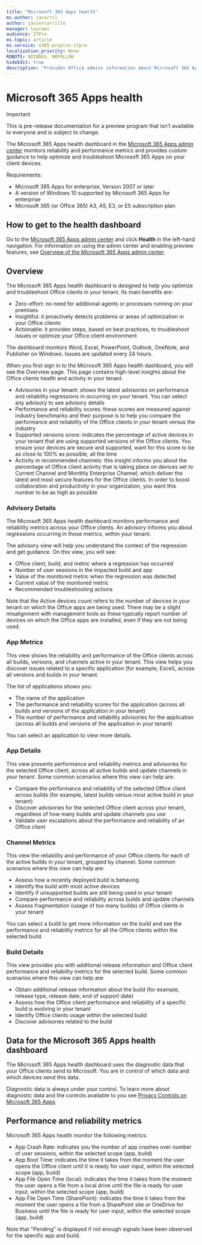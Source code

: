 ```yaml
---
title: "Microsoft 365 Apps health"
ms.author: jacarril
author: javiercarrillo
manager: laurawi
audience: ITPro
ms.topic: article
ms.service: o365-proplus-itpro
localization_priority: None
ROBOTS: NOINDEX, NOFOLLOW
hideEdit: true
description: "Provides Office admins information about Microsoft 365 Apps health within their environment"
---
```


# Microsoft 365 Apps health

> [!IMPORTANT]
> This is pre-release documentation for a preview program that isn’t available to everyone and is subject to change.

The Microsoft 365 Apps health dashboard in the [Microsoft 365 Apps admin center](https://config.office.com) monitors reliability and performance metrics and provides custom guidance to help optimize and troubleshoot Microsoft 365 Apps on your client devices. 

Requirements:
- Microsoft 365 Apps for enterprise, Version 2007 or later
- A version of Windows 10 supported by Microsoft 365 Apps for enterprise
- Microsoft 365 (or Office 365) A3, A5, E3, or E5 subscription plan

## How to get to the health dashboard

Go to the [Microsoft 365 Apps admin center](https://config.office.com) and click **Health** in the left-hand navigation. For information on using the admin center and enabling preview features, see [Overview of the Microsoft 365 Apps admin center](overview.md).

## Overview

The Microsoft 365 Apps health dashboard is designed to help you optimize and troubleshoot Office clients in your tenant. Its main benefits are:

- Zero-effort: no need for additional agents or processes running on your premises
- Insightful: it proactively detects problems or areas of optimization in your Office clients
- Actionable: it provides steps, based on best practices, to troubleshoot issues or optimize your Office client environment

The dashboard monitors Word, Excel, PowerPoint, Outlook, OneNote, and Publisher on Windows. Issues are updated every 24 hours.

When you first sign in to the Microsoft 365 Apps health dashboard, you will see the Overview page. This page contains high-level insights about the Office clients health and activity in your tenant.

- Advisories in your tenant: shows the latest advisories on performance and reliability regressions in occurring on your tenant. You can select any advisory to see advisory details
- Performance and reliability scores: these scores are measured against industry benchmarks and their purpose is to help you compare the performance and reliability of the Office clients in your tenant versus the industry
- Supported versions score: indicates the percentage of active devices in your tenant that are using supported versions of the Office clients. You ensure your devices are secure and supported, want for this score to be as close to 100% as possible, all the time
- Activity in recommended channels: this insight informs you about the percentage of Office client activity that is taking place on devices set to Current Channel and Monthly Enterprise Channel, which deliver the latest and most secure features for the Office clients. In order to boost collaboration and productivity in your organization, you want this number to be as high as possible

### Advisory Details

The Microsoft 365 Apps health dashboard monitors performance and reliability metrics across your Office clients. An advisory informs you about regressions occurring in those metrics, within your tenant.

The advisory view will help you understand the context of the regression and get guidance. On this view, you will see:

- Office client, build, and metric where a regression has occurred
- Number of user sessions in the impacted build and app
- Value of the monitored metric when the regression was detected
- Current value of the monitored metric
- Recommended troubleshooting actions

Note that the Active devices count refers to the number of devices in your tenant on which the Office apps are being used. There may be a slight misalignment with management tools as these typically report number of devices on which the Office apps are installed, even if they are not being used.

### App Metrics

This view shows the reliability and performance of the Office clients across all builds, versions, and channels active in your tenant. This view helps you discover issues related to a specific application (for example, Excel), across all versions and builds in your tenant.

The list of applications shows you:

- The name of the application
- The performance and reliability scores for the application (across all builds and versions of the application in your tenant)
- The number of performance and reliability advisories for the application (across all builds and versions of the application in your tenant)

You can select an application to view more details.

### App Details

This view presents performance and reliability metrics and advisories for the selected Office client, across all active builds and update channels in your tenant. Some common scenarios where this view can help are:

- Compare the performance and reliability of the selected Office client across builds (for example, latest builds versus most active build in your tenant)
- Discover advisories for the selected Office client across your tenant, regardless of how many builds and update channels you use
- Validate user escalations about the performance and reliability of an Office client

### Channel Metrics

This view the reliability and performance of your Office clients for each of the active builds in your tenant, grouped by channel. Some common scenarios where this view can help are:

- Assess how a recently deployed build is behaving
- Identify the build with most active devices
- Identify if unsupported builds are still being used in your tenant
- Compare performance and reliability across builds and update channels
- Assess fragmentation (usage of too many builds) of Office clients in your tenant  

You can select a build to get more information on the build and see the performance and reliability metrics for all the Office clients within the selected build. 

### Build Details

This view provides you with additional release information and Office client performance and reliability metrics for the selected build. Some common scenarios where this view can help are:

- Obtain additional release information about the build (for example, release type, release date, end of support date)
- Assess how the Office client performance and reliability of a specific build is evolving in your tenant
- Identify Office clients usage within the selected build
- Discover advisories related to the build

## Data for the Microsoft 365 Apps health dashboard

The Microsoft 365 Apps health dashboard uses the diagnostic data that your Office clients send to Microsoft. You are in control of which data and which devices send this data.

Diagnostic data is always under your control. To learn more about diagnostic data and the controls available to you see [Privacy Controls on Microsoft 365 Apps](https://docs.microsoft.com/deployoffice/privacy/overview-privacy-controls)

## Performance and reliability metrics 

Microsoft 365 Apps health monitor the following metrics:

- App Crash Rate: indicates you the number of app crashes over number of user sessions, within the selected scope (app, build)
- App Boot Time: indicates the time it takes from the moment the user opens the Office client until it is ready for user input, within the selected scope (app, build)
- App File Open Time (local): indicates the time it takes from the moment the user opens a file from a local drive until the file is ready for user input, within the selected scope (app, build)
- App File Open Time (SharePoint): indicates the time it takes from the moment the user opens a file from a SharePoint site or OneDrive for Business until the file is ready for user input, within the selected scope (app, build)

Note that "Pending" is displayed if not enough signals have been observed for the specific app and build.
